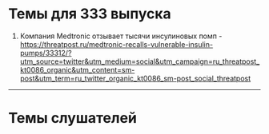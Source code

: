 # Темы для 333 выпуска
1. Компания Medtronic отзывает тысячи инсулиновых помп - https://threatpost.ru/medtronic-recalls-vulnerable-insulin-pumps/33312/?utm_source=twitter&utm_medium=social&utm_campaign=ru_threatpost_kt0086_organic&utm_content=sm-post&utm_term=ru_twitter_organic_kt0086_sm-post_social_threatpost
---
# Темы слушателей
